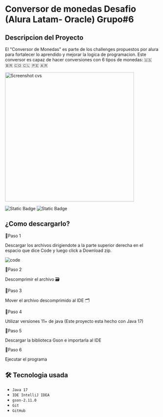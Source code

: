 # Conversor de monedas Desafio (Alura Latam- Oracle) Grupo#6 

## Descripcion del Proyecto #
El "Conversor de Monedas" es parte de los challenges propuestos por alura para fortalecer lo aprendido y mejorar la logica de programacion.
Este conversor es capaz de hacer conversiones con 6 tipos de monedas: 🇺🇸 🇧🇷  🇨🇴 🇨🇱 🇵🇪 🇦🇷


<img width="422" alt="Screenshot cvs" src="https://github.com/user-attachments/assets/019f880c-8b04-44ef-9684-d6e38e341130">




![Static Badge](https://img.shields.io/badge/Java-orange?logo=coffeescript&label=Software) ![Static Badge](https://img.shields.io/badge/on-green?label=Status)

## ¿Como descargarlo?

📌Paso 1

Descargar los archivos dirigiendote a la parte superior derecha en el espacio que dice Code y luego click a Download zip.

![code](https://github.com/JosB12/Conversor-De-Monedas/assets/121702785/d61edce9-639f-41cc-a17b-997f7f9430d7)

📌Paso 2

Descomprimir el archivo 🗃️

📌Paso 3 

Mover el archivo descomprimido al IDE  🗂️

📌Paso 4

Utilizar versiones 11+ de java (Este proyecto esta hecho con Java 17) 

📌Paso 5 

Descargar la biblioteca Gson e importarla al IDE 

📌Paso 6

Ejecutar el programa

## 🛠️ Tecnologia usada
- `Java 17`
- `IDE IntelliJ IDEA`
- `gson-2.11.0`
- `Git`
- `GitHub`
